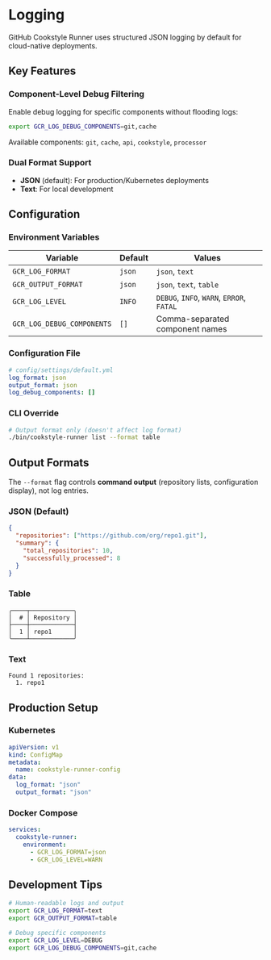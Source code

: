 # Logging

GitHub Cookstyle Runner uses structured JSON logging by default for cloud-native deployments.

## Key Features

### Component-Level Debug Filtering

Enable debug logging for specific components without flooding logs:

```bash
export GCR_LOG_DEBUG_COMPONENTS=git,cache
```

Available components: `git`, `cache`, `api`, `cookstyle`, `processor`

### Dual Format Support

- **JSON** (default): For production/Kubernetes deployments
- **Text**: For local development

## Configuration

### Environment Variables

| Variable | Default | Values |
|----------|---------|--------|
| `GCR_LOG_FORMAT` | `json` | `json`, `text` |
| `GCR_OUTPUT_FORMAT` | `json` | `json`, `text`, `table` |
| `GCR_LOG_LEVEL` | `INFO` | `DEBUG`, `INFO`, `WARN`, `ERROR`, `FATAL` |
| `GCR_LOG_DEBUG_COMPONENTS` | `[]` | Comma-separated component names |

### Configuration File

```yaml
# config/settings/default.yml
log_format: json
output_format: json
log_debug_components: []
```

### CLI Override

```bash
# Output format only (doesn't affect log format)
./bin/cookstyle-runner list --format table
```

## Output Formats

The `--format` flag controls **command output** (repository lists, configuration display), not log entries.

### JSON (Default)

```json
{
  "repositories": ["https://github.com/org/repo1.git"],
  "summary": {
    "total_repositories": 10,
    "successfully_processed": 8
  }
}
```

### Table

```text
╭────┬────────────╮
│  # │ Repository │
├────┼────────────┤
│  1 │ repo1      │
╰────┴────────────╯
```

### Text

```text
Found 1 repositories:
  1. repo1
```

## Production Setup

### Kubernetes

```yaml
apiVersion: v1
kind: ConfigMap
metadata:
  name: cookstyle-runner-config
data:
  log_format: "json"
  output_format: "json"
```

### Docker Compose

```yaml
services:
  cookstyle-runner:
    environment:
      - GCR_LOG_FORMAT=json
      - GCR_LOG_LEVEL=WARN
```

## Development Tips

```bash
# Human-readable logs and output
export GCR_LOG_FORMAT=text
export GCR_OUTPUT_FORMAT=table

# Debug specific components
export GCR_LOG_LEVEL=DEBUG
export GCR_LOG_DEBUG_COMPONENTS=git,cache
```
